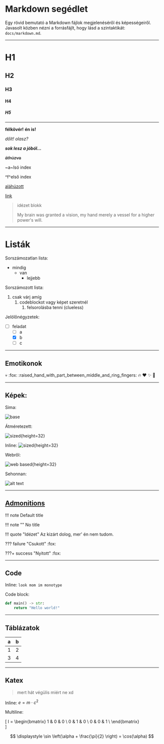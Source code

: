 # Markdown segédlet

Egy rövid bemutató a Markdown fájlok megjelenéséről és képességeiről. 
Javasolt közben nézni a forrásfájlt, hogy lásd a szintaktikát: `docs/markdown.md`.

---

# H1
## H2
### H3
#### H4
##### H5

--- 

**félkövér!** __én is!__

*dőlt!* _olasz?_

***sok lesz a jóból...***

~~áthúzva~~

~a~lsó index

^f^első index

<u>aláhúzott</u>

[link](https://knowyourmeme.com/memes/trollface)

> idézet blokk
>
> My brain was granted a vision, my hand merely a vessel for a higher power's will.

---

# Listák 

Sorszámozatlan lista:

- mindig
    - van
        - lejjebb

Sorszámozott lista:

1. csak várj amíg
    1. codeblockot vagy képet szeretnél
        1. felsorolásba tenni (clueless)

Jelölőnégyzetek:

- [ ] feladat
    - [ ] a
    - [x] b
    - [ ] c

---

## Emotikonok

:skull: :fox: :raised_hand_with_part_between_middle_and_ring_fingers: :fire: :heart: :sparkles: :nail_care:

---

## Képek:

Sima: 

![base](impi_icon_kek.png)

Átméretezett: 

![sized](impi_icon_kek.png){height=32}

Inline: ![sized](impi_icon_kek.png){height=32}

Webről: 

![web based](https://hu.wikipedia.org/static/images/icons/wikipedia.png){height=32}

Sehonnan: 

![alt text]()

---

## [Admonitions](https://squidfunk.github.io/mkdocs-material/reference/admonitions/)

!!! note 
    Default title

!!! note ""
    No title

!!! quote "Idézet"
    Az kizárt dolog, mer' én nem tudom.

??? failure "Csukott"
    :fox:

???+ success "Nyitott"
    :fox:

---

## Code

Inline: `look mom im monotype`

Code block: 
```py
def main() -> str:
    return "Hello world!"
```

---

## Táblázatok

| a | b |
| - | - |
| 1 | 2 |
| 3 | 4 |

---

## Katex

> mert hát végülis miért ne xd

Inline: $e = m \cdot c^2$

Multiline:

\[
I =
\begin{bmatrix}
1 & 0 & 0 \\
0 & 1 & 0 \\
0 & 0 & 1 \\
\end{bmatrix}    
\]

$$
\displaystyle \sin \left(\alpha + \frac{\pi}{2} \right) = \cos(\alpha) 
$$
